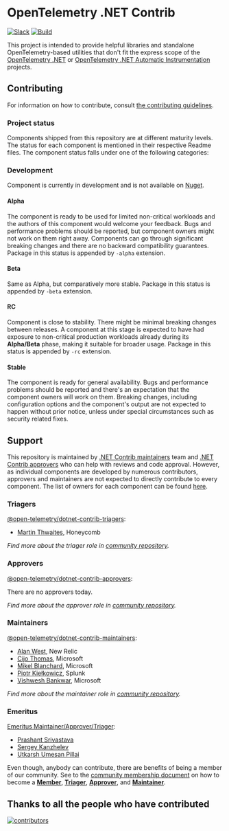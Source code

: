 # OpenTelemetry .NET Contrib

[![Slack](https://img.shields.io/badge/slack-@cncf/otel/dotnet-brightgreen.svg?logo=slack)](https://cloud-native.slack.com/archives/C01N3BC2W7Q)
[![Build](https://github.com/open-telemetry/opentelemetry-dotnet-contrib/actions/workflows/ci.yml/badge.svg?branch=main)](https://github.com/open-telemetry/opentelemetry-dotnet-contrib/actions/workflows/ci.yml)

This project is intended to provide helpful libraries and standalone
OpenTelemetry-based utilities that don't fit the express scope of the
[OpenTelemetry .NET](https://github.com/open-telemetry/opentelemetry-dotnet) or
[OpenTelemetry .NET Automatic
Instrumentation](https://github.com/open-telemetry/opentelemetry-dotnet-instrumentation)
projects.

## Contributing

For information on how to contribute, consult [the contributing
guidelines](./CONTRIBUTING.md).

### Project status

Components shipped from this repository are at different maturity levels. The
status for each component is mentioned in their respective Readme files. The
component status falls under one of the following categories:

### Development

Component is currently in development and is not available on
[Nuget](https://www.nuget.org/).

#### Alpha

The component is ready to be used for limited non-critical workloads and the
authors of this component would welcome your feedback. Bugs and performance
problems should be reported, but component owners might not work on them right
away. Components can go through significant breaking changes and there are no
backward compatibility guarantees. Package in this status is appended by
`-alpha` extension.

#### Beta

Same as Alpha, but comparatively more stable. Package in this status is appended
by `-beta` extension.

#### RC

Component is close to stability. There might be minimal breaking changes between
releases. A component at this stage is expected to have had exposure to
non-critical production workloads already during its **Alpha/Beta** phase,
making it suitable for broader usage. Package in this status is appended by
`-rc` extension.

#### Stable

The component is ready for general availability. Bugs and performance problems
should be reported and there's an expectation that the component owners will
work on them. Breaking changes, including configuration options and the
component's output are not expected to happen without prior notice, unless under
special circumstances such as security related fixes.

## Support

This repository is maintained by [.NET Contrib maintainers](#maintainers) team
and [.NET Contrib approvers](#approvers) who can help with reviews and code
approval. However, as individual components are developed by numerous
contributors, approvers and maintainers are not expected to directly contribute
to every component. The list of owners for each component can be found
[here](https://github.com/open-telemetry/opentelemetry-dotnet-contrib/blob/main/.github/component_owners.yml).

### Triagers

[@open-telemetry/dotnet-contrib-triagers](https://github.com/orgs/open-telemetry/teams/dotnet-contrib-triagers):

* [Martin Thwaites](https://github.com/martinjt), Honeycomb

*Find more about the triager role in [community
repository](https://github.com/open-telemetry/community/blob/main/community-membership.md#triager).*

### Approvers

[@open-telemetry/dotnet-contrib-approvers](https://github.com/orgs/open-telemetry/teams/dotnet-contrib-approvers):

There are no approvers today.

*Find more about the approver role in [community
repository](https://github.com/open-telemetry/community/blob/main/community-membership.md#approver).*

### Maintainers

[@open-telemetry/dotnet-contrib-maintainers](https://github.com/orgs/open-telemetry/teams/dotnet-contrib-maintainers):

* [Alan West](https://github.com/alanwest), New Relic
* [Cijo Thomas](https://github.com/cijothomas), Microsoft
* [Mikel Blanchard](https://github.com/CodeBlanch), Microsoft
* [Piotr Kie&#x142;kowicz](https://github.com/Kielek), Splunk
* [Vishwesh Bankwar](https://github.com/vishweshbankwar), Microsoft

*Find more about the maintainer role in [community
repository](https://github.com/open-telemetry/community/blob/main/community-membership.md#maintainer).*

### Emeritus

[Emeritus Maintainer/Approver/Triager](https://github.com/open-telemetry/community/blob/main/community-membership.md#emeritus-maintainerapprovertriager):

* [Prashant Srivastava](https://github.com/srprash)
* [Sergey Kanzhelev](https://github.com/SergeyKanzhelev)
* [Utkarsh Umesan Pillai](https://github.com/utpilla)

Even though, anybody can contribute, there are benefits of being a member of our
community. See to the [community membership
document](https://github.com/open-telemetry/community/blob/master/community-membership.md)
on how to become a
[**Member**](https://github.com/open-telemetry/community/blob/master/community-membership.md#member),
[**Triager**](https://github.com/open-telemetry/community/blob/main/community-membership.md#triager),
[**Approver**](https://github.com/open-telemetry/community/blob/master/community-membership.md#approver),
and
[**Maintainer**](https://github.com/open-telemetry/community/blob/master/community-membership.md#maintainer).

## Thanks to all the people who have contributed

[![contributors](https://contributors-img.web.app/image?repo=open-telemetry/opentelemetry-dotnet-contrib)](https://github.com/open-telemetry/opentelemetry-dotnet-contrib/graphs/contributors)
